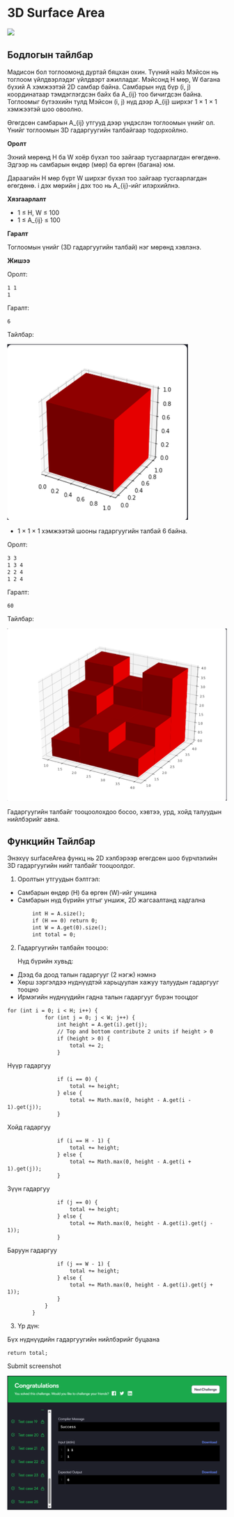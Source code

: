 # 3D Surface Area

[![]( https://img.shields.io/badge/Бодлогын_линк-blue)](https://www.hackerrank.com/challenges/3d-surface-area/problem?isFullScreen=false)

## Бодлогын тайлбар

Мадисон бол тоглоомонд дуртай бяцхан охин. Түүний найз Мэйсон нь тоглоом үйлдвэрлэдэг үйлдвэрт ажилладаг. Мэйсонд H мөр, W багана бүхий A хэмжээтэй 2D самбар байна. Самбарын нүд бүр (i, j) координатаар тэмдэглэгдсэн байх ба A_{ij} тоо бичигдсэн байна. Тоглоомыг бүтээхийн тулд Мэйсон (i, j) нүд дээр A_{ij} ширхэг 1 × 1 × 1 хэмжээтэй шоо овоолно.

Өгөгдсөн самбарын A_{ij} утгууд дээр үндэслэн тоглоомын үнийг ол. Үнийг тоглоомын 3D гадаргуугийн талбайгаар тодорхойлно.

**Оролт**

Эхний мөрөнд H ба W хоёр бүхэл тоо зайгаар тусгаарлагдан өгөгдөнө. Эдгээр нь самбарын өндөр (мөр) ба өргөн (багана) юм.

Дараагийн H мөр бүрт W ширхэг бүхэл тоо зайгаар тусгаарлагдан өгөгдөнө. i дэх мөрийн j дэх тоо нь A_{ij}-ийг илэрхийлнэ.

**Хязгаарлалт**

- 1 ≤ H, W ≤ 100
- 1 ≤ A_{ij} ≤ 100

**Гаралт**

Тоглоомын үнийг (3D гадаргуугийн талбай) нэг мөрөнд хэвлэнэ.

**Жишээ**

Оролт:

```
1 1
1
```

Гаралт:

```
6
```

Тайлбар:

![LeetCode Screenshot](/images/4.cube.png)

- 1 × 1 × 1 хэмжээтэй шооны гадаргуугийн талбай 6 байна.

Оролт:

```
3 3
1 3 4
2 2 4
1 2 4
```

Гаралт:

    60

Тайлбар:

![LeetCode Screenshot](/images/4.area.png)

Гадаргуугийн талбайг тооцоолохдоо босоо, хэвтээ, урд, хойд талуудын нийлбэрийг авна.

## Функцийн Тайлбар

Энэхүү surfaceArea функц нь 2D хэлбэрээр өгөгдсөн шоо бүрчлэлийн 3D гадаргуугийн нийт талбайг тооцоолдог.

1. Оролтын утгуудын бэлтгэл:

- Самбарын өндөр (H) ба өргөн (W)-ийг уншина
- Самбарын нүд бүрийн утгыг уншиж, 2D жагсаалтанд хадгална

```
        int H = A.size();
        if (H == 0) return 0;
        int W = A.get(0).size();
        int total = 0;
```

2. Гадаргуугийн талбайн тооцоо:

    Нүд бүрийн хувьд:

- Дээд ба доод талын гадаргууг (2 нэгж) нэмнэ
- Хөрш зэргэлдээ нүднүүдтэй харьцуулан хажуу талуудын гадаргууг тооцно
- Ирмэгийн нүднүүдийн гадна талын гадаргууг бүрэн тооцдог

```
for (int i = 0; i < H; i++) {
            for (int j = 0; j < W; j++) {
                int height = A.get(i).get(j);
                // Top and bottom contribute 2 units if height > 0
                if (height > 0) {
                    total += 2;
                }
```
Нүүр гадаргуу

```
                if (i == 0) {
                    total += height;
                } else {
                    total += Math.max(0, height - A.get(i - 1).get(j));
                }
```

Хойд гадаргуу 
```
                if (i == H - 1) {
                    total += height;
                } else {
                    total += Math.max(0, height - A.get(i + 1).get(j));
                }
```
Зүүн гадаргуу
```
                if (j == 0) {
                    total += height;
                } else {
                    total += Math.max(0, height - A.get(i).get(j - 1));
                }
```
Баруун гадаргуу
```
                if (j == W - 1) {
                    total += height;
                } else {
                    total += Math.max(0, height - A.get(i).get(j + 1));
                }
            }
        }
```

3. Үр дүн:

Бүх нүднүүдийн гадаргуугийн нийлбэрийг буцаана

```
return total;
```

Submit screenshot

![LeetCode Screenshot](/images/4.submit.png)